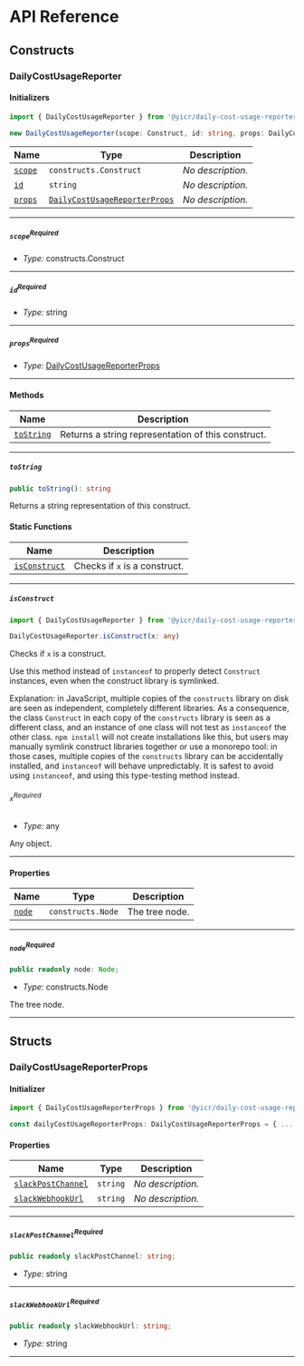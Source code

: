 # API Reference <a name="API Reference" id="api-reference"></a>

## Constructs <a name="Constructs" id="Constructs"></a>

### DailyCostUsageReporter <a name="DailyCostUsageReporter" id="@yicr/daily-cost-usage-reporter.DailyCostUsageReporter"></a>

#### Initializers <a name="Initializers" id="@yicr/daily-cost-usage-reporter.DailyCostUsageReporter.Initializer"></a>

```typescript
import { DailyCostUsageReporter } from '@yicr/daily-cost-usage-reporter'

new DailyCostUsageReporter(scope: Construct, id: string, props: DailyCostUsageReporterProps)
```

| **Name** | **Type** | **Description** |
| --- | --- | --- |
| <code><a href="#@yicr/daily-cost-usage-reporter.DailyCostUsageReporter.Initializer.parameter.scope">scope</a></code> | <code>constructs.Construct</code> | *No description.* |
| <code><a href="#@yicr/daily-cost-usage-reporter.DailyCostUsageReporter.Initializer.parameter.id">id</a></code> | <code>string</code> | *No description.* |
| <code><a href="#@yicr/daily-cost-usage-reporter.DailyCostUsageReporter.Initializer.parameter.props">props</a></code> | <code><a href="#@yicr/daily-cost-usage-reporter.DailyCostUsageReporterProps">DailyCostUsageReporterProps</a></code> | *No description.* |

---

##### `scope`<sup>Required</sup> <a name="scope" id="@yicr/daily-cost-usage-reporter.DailyCostUsageReporter.Initializer.parameter.scope"></a>

- *Type:* constructs.Construct

---

##### `id`<sup>Required</sup> <a name="id" id="@yicr/daily-cost-usage-reporter.DailyCostUsageReporter.Initializer.parameter.id"></a>

- *Type:* string

---

##### `props`<sup>Required</sup> <a name="props" id="@yicr/daily-cost-usage-reporter.DailyCostUsageReporter.Initializer.parameter.props"></a>

- *Type:* <a href="#@yicr/daily-cost-usage-reporter.DailyCostUsageReporterProps">DailyCostUsageReporterProps</a>

---

#### Methods <a name="Methods" id="Methods"></a>

| **Name** | **Description** |
| --- | --- |
| <code><a href="#@yicr/daily-cost-usage-reporter.DailyCostUsageReporter.toString">toString</a></code> | Returns a string representation of this construct. |

---

##### `toString` <a name="toString" id="@yicr/daily-cost-usage-reporter.DailyCostUsageReporter.toString"></a>

```typescript
public toString(): string
```

Returns a string representation of this construct.

#### Static Functions <a name="Static Functions" id="Static Functions"></a>

| **Name** | **Description** |
| --- | --- |
| <code><a href="#@yicr/daily-cost-usage-reporter.DailyCostUsageReporter.isConstruct">isConstruct</a></code> | Checks if `x` is a construct. |

---

##### `isConstruct` <a name="isConstruct" id="@yicr/daily-cost-usage-reporter.DailyCostUsageReporter.isConstruct"></a>

```typescript
import { DailyCostUsageReporter } from '@yicr/daily-cost-usage-reporter'

DailyCostUsageReporter.isConstruct(x: any)
```

Checks if `x` is a construct.

Use this method instead of `instanceof` to properly detect `Construct`
instances, even when the construct library is symlinked.

Explanation: in JavaScript, multiple copies of the `constructs` library on
disk are seen as independent, completely different libraries. As a
consequence, the class `Construct` in each copy of the `constructs` library
is seen as a different class, and an instance of one class will not test as
`instanceof` the other class. `npm install` will not create installations
like this, but users may manually symlink construct libraries together or
use a monorepo tool: in those cases, multiple copies of the `constructs`
library can be accidentally installed, and `instanceof` will behave
unpredictably. It is safest to avoid using `instanceof`, and using
this type-testing method instead.

###### `x`<sup>Required</sup> <a name="x" id="@yicr/daily-cost-usage-reporter.DailyCostUsageReporter.isConstruct.parameter.x"></a>

- *Type:* any

Any object.

---

#### Properties <a name="Properties" id="Properties"></a>

| **Name** | **Type** | **Description** |
| --- | --- | --- |
| <code><a href="#@yicr/daily-cost-usage-reporter.DailyCostUsageReporter.property.node">node</a></code> | <code>constructs.Node</code> | The tree node. |

---

##### `node`<sup>Required</sup> <a name="node" id="@yicr/daily-cost-usage-reporter.DailyCostUsageReporter.property.node"></a>

```typescript
public readonly node: Node;
```

- *Type:* constructs.Node

The tree node.

---


## Structs <a name="Structs" id="Structs"></a>

### DailyCostUsageReporterProps <a name="DailyCostUsageReporterProps" id="@yicr/daily-cost-usage-reporter.DailyCostUsageReporterProps"></a>

#### Initializer <a name="Initializer" id="@yicr/daily-cost-usage-reporter.DailyCostUsageReporterProps.Initializer"></a>

```typescript
import { DailyCostUsageReporterProps } from '@yicr/daily-cost-usage-reporter'

const dailyCostUsageReporterProps: DailyCostUsageReporterProps = { ... }
```

#### Properties <a name="Properties" id="Properties"></a>

| **Name** | **Type** | **Description** |
| --- | --- | --- |
| <code><a href="#@yicr/daily-cost-usage-reporter.DailyCostUsageReporterProps.property.slackPostChannel">slackPostChannel</a></code> | <code>string</code> | *No description.* |
| <code><a href="#@yicr/daily-cost-usage-reporter.DailyCostUsageReporterProps.property.slackWebhookUrl">slackWebhookUrl</a></code> | <code>string</code> | *No description.* |

---

##### `slackPostChannel`<sup>Required</sup> <a name="slackPostChannel" id="@yicr/daily-cost-usage-reporter.DailyCostUsageReporterProps.property.slackPostChannel"></a>

```typescript
public readonly slackPostChannel: string;
```

- *Type:* string

---

##### `slackWebhookUrl`<sup>Required</sup> <a name="slackWebhookUrl" id="@yicr/daily-cost-usage-reporter.DailyCostUsageReporterProps.property.slackWebhookUrl"></a>

```typescript
public readonly slackWebhookUrl: string;
```

- *Type:* string

---



